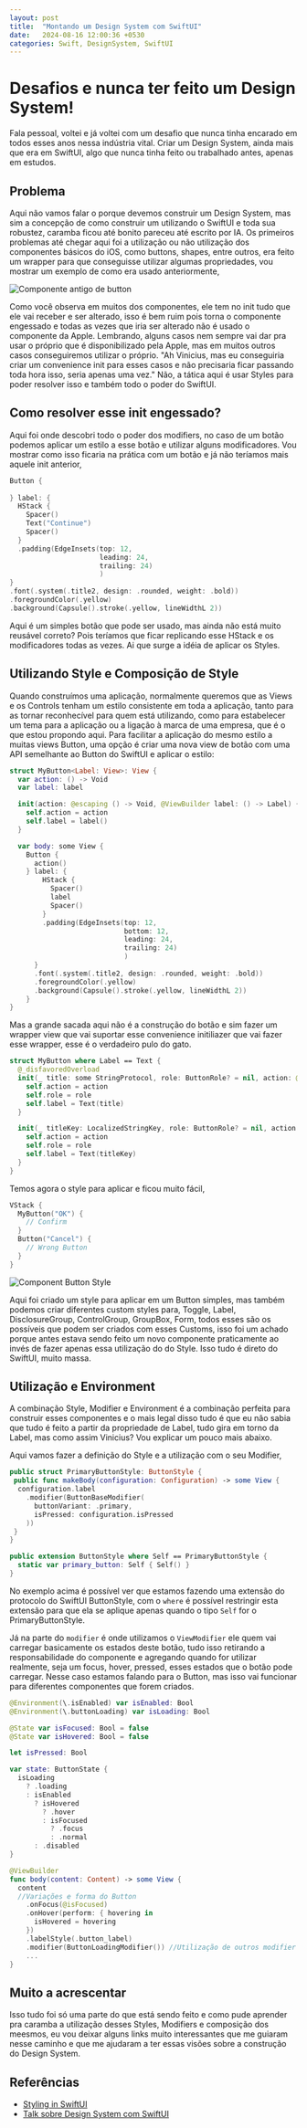 ```yaml
---
layout: post
title:  "Montando um Design System com SwiftUI"
date:   2024-08-16 12:00:36 +0530
categories: Swift, DesignSystem, SwiftUI 
---
```


# Desafios e nunca ter feito um Design System!
Fala pessoal, voltei e já voltei com um desafio que nunca tinha encarado em todos esses anos nessa indústria vital. Criar um Design System, ainda mais que era em SwiftUI, algo que nunca tinha feito ou trabalhado antes, apenas em estudos.

## Problema
Aqui não vamos falar o porque devemos construir um Design System, mas sim a concepção de como construir um utilizando o SwiftUI e toda sua robustez, caramba ficou até bonito pareceu até escrito por IA.
Os primeiros problemas até chegar aqui foi a utilização ou não utilização dos componentes básicos do iOS, como buttons, shapes, entre outros, era feito um wrapper para que conseguisse utilizar algumas propriedades, vou mostrar um exemplo de como era usado anteriormente, 

![Componente antigo de button](https://ibb.co/yss8vhs)

Como você observa em muitos dos componentes, ele tem no init tudo que ele vai receber e ser alterado, isso é bem ruim pois torna o componente engessado e todas as vezes que iria ser alterado não é usado o componente da Apple. Lembrando, alguns casos nem sempre vai dar pra usar o próprio que é disponibilizado pela Apple, mas em muitos outros casos conseguiremos utilizar o próprio.
"Ah Vinicius, mas eu conseguiria criar um convenience init para esses casos e não precisaria ficar passando toda hora isso, seria apenas uma vez."
Não, a tática aqui é usar Styles para poder resolver isso e também todo o poder do SwiftUI.

## Como resolver esse init engessado?
Aqui foi onde descobri todo o poder dos modifiers, no caso de um botão podemos aplicar um estilo a esse botão e utilizar alguns modificadores.
Vou mostrar como isso ficaria na prática com um botão e já não teríamos mais aquele init anterior,

```Swift
Button {
  
} label: {
  HStack {
    Spacer()
    Text("Continue")
    Spacer()
  }
  .padding(EdgeInsets(top: 12,
                      leading: 24,
                      trailing: 24)
                      )
}
.font(.system(.title2, design: .rounded, weight: .bold))
.foregroundColor(.yellow)
.background(Capsule().stroke(.yellow, lineWidthL 2))
```

Aqui é um simples botão que pode ser usado, mas ainda não está muito reusável correto? Pois teríamos que ficar replicando esse HStack e os modificadores todas as vezes.
Ai que surge a idéia de aplicar os Styles.

## Utilizando Style e Composição de Style
Quando construímos uma aplicação, normalmente queremos que as Views e os Controls tenham um estilo consistente em toda a aplicação, tanto para as tornar reconhecível para quem está utilizando, como para estabelecer um tema para a aplicação ou a ligação à marca de uma empresa, que é o que estou propondo aqui.
Para facilitar a aplicação do mesmo estilo a muitas views Button, uma opção é criar uma nova view de botão com uma API semelhante ao Button do SwiftUI e aplicar o estilo:

```Swift
struct MyButton<Label: View>: View {
  var action: () -> Void
  var label: label

  init(action: @escaping () -> Void, @ViewBuilder label: () -> Label) {
    self.action = action
    self.label = label()
  }

  var body: some View {
    Button {
      action()
    } label: {
        HStack {
          Spacer()
          label
          Spacer()
        }
        .padding(EdgeInsets(top: 12,
                            bottom: 12,
                            leading: 24,
                            trailing: 24)
                            )
      }
      .font(.system(.title2, design: .rounded, weight: .bold))
      .foregroundColor(.yellow)
      .background(Capsule().stroke(.yellow, lineWidthL 2))
    }
}
```

Mas a grande sacada aqui não é a construção do botão e sim fazer um wrapper view que vai suportar esse convenience initiliazer que vai fazer esse wrapper, esse é o verdadeiro pulo do gato.

```Swift
struct MyButton where Label == Text {
  @_disfavoredOverload
  init(_ title: some StringProtocol, role: ButtonRole? = nil, action: @escaping () -> Void) {
    self.action = action
    self.role = role
    self.label = Text(title)
  }

  init(_ titleKey: LocalizedStringKey, role: ButtonRole? = nil, action: @escaping () -> Void) {
    self.action = action
    self.role = role
    self.label = Text(titleKey)
  }
}
```

Temos agora o style para aplicar e ficou muito fácil,

```Swift
VStack {
  MyButton("OK") {
    // Confirm
  }
  Button("Cancel") {
    // Wrong Button
  }
}
```

![Component Button Style](https://ibb.co/0BmCzPk)

Aqui foi criado um style para aplicar em um Button simples, mas também podemos criar diferentes custom styles para, Toggle, Label, DisclosureGroup, ControlGroup, GroupBox, Form, todos esses são os possíveis que podem ser criados com esses Customs, isso foi um achado porque antes estava sendo feito um novo componente praticamente ao invés de fazer apenas essa utilização do do Style.
Isso tudo é direto do SwiftUI, muito massa.

## Utilização e Environment

A combinação Style, Modifier e Environment é a combinação perfeita para construir esses componentes e o mais legal disso tudo é que eu não sabia que tudo é feito a partir da propriedade de Label, tudo gira em torno da Label, mas como assim Vinicius? Vou explicar um pouco mais abaixo.

Aqui vamos fazer a definição do Style e a utilização com o seu Modifier,

```Swift
public struct PrimaryButtonStyle: ButtonStyle {
 public func makeBody(configuration: Configuration) -> some View {
  configuration.label
    .modifier(ButtonBaseModifier(
      buttonVariant: .primary,
      isPressed: configuration.isPressed
    ))
 } 
}

public extension ButtonStyle where Self == PrimaryButtonStyle {
  static var primary_button: Self { Self() }
}
```

No exemplo acima é possível ver que estamos fazendo uma extensão do protocolo do SwiftUI ButtonStyle, com o `where` é possível restringir esta extensão para que ela se aplique apenas quando o tipo `Self` for o PrimaryButtonStyle.

Já na parte do `modifier` é onde utilizamos o `ViewModifier` ele quem vai carregar basicamente os estados deste botão, tudo isso retirando a responsabilidade do componente e agregando quando for utilizar realmente, seja um focus, hover, pressed, esses estados que o botão pode carregar. Nesse caso estamos falando para o Button, mas isso vai funcionar para diferentes componentes que forem criados.

```Swift
@Environment(\.isEnabled) var isEnabled: Bool
@Environment(\.buttonLoading) var isLoading: Bool

@State var isFocused: Bool = false
@State var isHovered: Bool = false

let isPressed: Bool

var state: ButtonState {
  isLoading
    ? .loading
    : isEnabled
      ? isHovered
        ? .hover
        : isFocused
          ? .focus
          : .normal
      : .disabled
}

@ViewBuilder
func body(content: Content) -> some View {
  content
  //Variações e forma do Button
    .onFocus(@isFocused)
    .onHover(perform: { hovering in
      isHovered = hovering
    })
    .labelStyle(.button_label)
    .modifier(ButtonLoadingModifier()) //Utilização de outros modifier dentro de outros
    ...
}
```

## Muito a acrescentar

Isso tudo foi só uma parte do que está sendo feito e como pude aprender pra caramba a utilização desses Styles, Modifiers e composição dos meesmos, eu vou deixar alguns links muito interessantes que me guiaram nesse caminho e que me ajudaram a ter essas visões sobre a construção do Design System.

## Referências

- [Styling in SwiftUI](https://movingparts.io/styling-components-in-swiftui)
- [Talk sobre Design System com SwiftUI](https://youtube.com/watch?v=Z7rJKr6Jlho)
